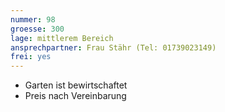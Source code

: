 ```yaml
---
nummer: 98
groesse: 300
lage: mittlerem Bereich
ansprechpartner: Frau Stähr (Tel: 01739023149)
frei: yes
---
```

- Garten ist bewirtschaftet
- Preis nach Vereinbarung
